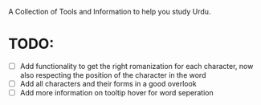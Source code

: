 A Collection of Tools and Information to help you study Urdu.

# TODO:
- [ ] Add functionality to get the right romanization for each character, now also respecting the position of the character in the word
- [ ] Add all characters and their forms in a good overlook
- [ ] Add more information on tooltip hover for word seperation
